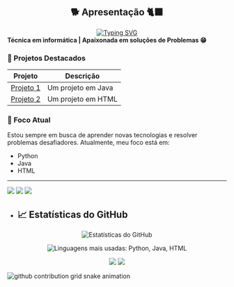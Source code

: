<section id="apresentacao">
  <h1 align="center"> 🐕 Apresentação 🐈‍⬛</h1>
  <div align="center">
  <a href="https://git.io/typing-svg"><img src="https://readme-typing-svg.demolab.com?font=Fira+Code&size=22&pause=1000&color=F75C7E&width=435&lines= Meu +nome+é+Rayane+ Sousa+🙃;Sempre+em+busca+de +conhecimento!" alt="Typing SVG" /></a>
  </div>
  <b>Técnica em informática | Apaixonada em soluções de Problemas 😁</b>
</p>
  
### 📌 Projetos Destacados

| Projeto        | Descrição                                                   
|----------------|----------------------------------------------|
| [Projeto 1](https://github.com/Ydvtim/CTI-P7-POO-20242-LISTA01) | Um projeto em Java        
| [Projeto 2](https://github.com/Ydvtim/Atividades-WEB-I---HTML) | Um projeto em HTML             

### 🎯 Foco Atual

Estou sempre em busca de aprender novas tecnologias e resolver problemas desafiadores. Atualmente, meu foco está em:
- Python
- Java
- HTML
-------------------------------------------
<img src="https://img.shields.io/badge/Python-3776AB?style=for-the-badge&logo=python&logoColor=white"/> <img src="https://img.shields.io/badge/Java-007396?style=for-the-badge&logo=java&logoColor=white"/> <img src="https://img.shields.io/badge/HTML5-E34F26?style=for-the-badge&logo=html5&logoColor=white"/> 
- ## 📈 Estatísticas do GitHub
<p align="center">
  <img src="https://github-readme-stats.vercel.app/api?username=Ydvtim&show_icons=true&hide_title=true&theme=dracula&title_color=ff79c6&icon_color=ff79c6&text_color=ffb6c1&bg_color=282a36" alt="Estatísticas do GitHub" />
</p>
<p align="center">
  <img src="https://github-readme-stats.vercel.app/api/top-langs/?username=Ydvtim&layout=compact&langs_count=3&title_color=000000&text_color=000000&bg_color=ffc0cb" alt="Linguagens mais usadas: Python, Java, HTML" />
</p>

<p align="center">
  <a href="mailto: rayanesousa@aluno.ifce.edu.br"><img src="https://img.shields.io/badge/E--mail-D14836?style=for-the-badge&logo=gmail&logoColor=white"/></a>
  <a href="https://instagram.com/https://www.instagram.com/rayanesousa20.24?igsh=MXFlM3JmeGN0cHEyNQ=="><img src="https://img.shields.io/badge/Instagram-E4405F?style=for-the-badge&logo=instagram&logoColor=white"/></a>
</p>

<picture>
  <source media="(prefers-color-scheme: dark)" srcset="https://raw.githubusercontent.com/Ydvtim/Ydvtim/output/github-contribution-grid-snake-dark.svg">
  <source media="(prefers-color-scheme: light)" srcset="https://raw.githubusercontent.com/Ydvtim/Ydvtim/output/github-contribution-grid-snake.svg">
  <img alt="github contribution grid snake animation" src="https://raw.githubusercontent.com/Ydvtim/Ydvtim/output/github-contribution-grid-snake.svg"></br>
</picture>
